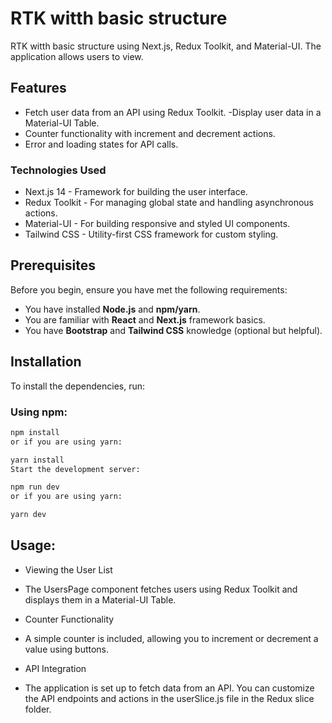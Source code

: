 
# RTK witth basic structure 
RTK witth basic structure using Next.js, Redux Toolkit, and Material-UI. The application allows users to view.


## Features

- Fetch user data from an API using Redux Toolkit.
-Display user data in a Material-UI Table.
- Counter functionality with increment and decrement actions.
- Error and loading states for API calls.

### Technologies Used
- Next.js 14 - Framework for building the user interface.
- Redux Toolkit - For managing global state and handling asynchronous actions.
- Material-UI - For building responsive and styled UI components.
- Tailwind CSS - Utility-first CSS framework for custom styling.




## Prerequisites

Before you begin, ensure you have met the following requirements:

- You have installed **Node.js** and **npm/yarn**.
- You are familiar with **React** and **Next.js** framework basics.
- You have **Bootstrap** and **Tailwind CSS** knowledge (optional but helpful).

## Installation

To install the dependencies, run:

### Using npm:

```bash
npm install
or if you are using yarn:

yarn install
Start the development server:

npm run dev
or if you are using yarn:

yarn dev
```

## Usage: 

* Viewing the User List 
- The UsersPage component fetches users using Redux Toolkit and displays them in a Material-UI Table.

* Counter Functionality
- A simple counter is included, allowing you to increment or decrement a value using buttons.

* API Integration
- The application is set up to fetch data from an API. You can customize the API endpoints and actions in the userSlice.js file in the Redux slice folder.


